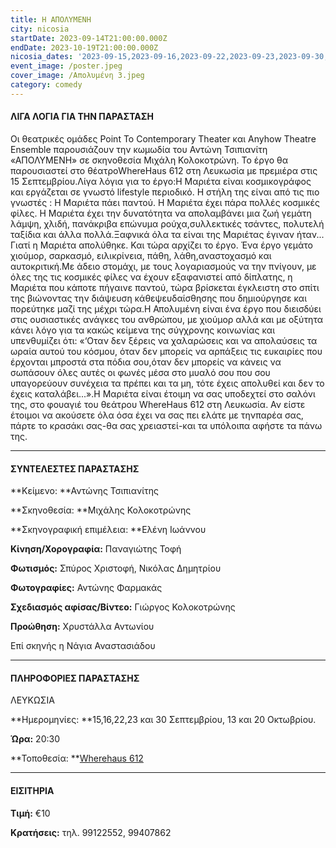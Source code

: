 ```yaml
---
title: Η ΑΠΟΛΥΜΕΝΗ
city: nicosia
startDate: 2023-09-14T21:00:00.000Z
endDate: 2023-10-19T21:00:00.000Z
nicosia_dates: '2023-09-15,2023-09-16,2023-09-22,2023-09-23,2023-09-30,2023-10-13,2023-10-20'
event_image: /poster.jpeg
cover_image: /Απολυμένη 3.jpeg
category: comedy
---
```


#### ΛΙΓΑ ΛΟΓΙΑ ΓΙΑ ΤΗΝ ΠΑΡΑΣΤΑΣΗ

Οι θεατρικές ομάδες	Point To Contemporary	Theater και Anyhow Theatre Ensemble	παρουσιάζουν την κωμωδία του Αντώνη Τσιπιανίτη	«ΑΠΟΛΥΜΕΝΗ»	σε σκηνοθεσία Μιχάλη Κολοκοτρώνη. Το έργο θα παρουσιαστεί στο θέατροWhereHaus	612 στη Λευκωσία με πρεμιέρα στις 15 Σεπτεμβρίου.Λίγα λόγια για το έργο:Η Μαριέτα είναι κοσμικογράφος και εργάζεται σε γνωστό	lifestyle περιοδικό. Η στήλη της είναι από τις πιο γνωστές	: Η Μαριέτα πάει παντού.	Η Μαριέτα έχει πάρα πολλές κοσμικές φίλες. Η Μαριέτα έχει την δυνατότητα να απολαμβάνει μια ζωή γεμάτη λάμψη, χλιδή, πανάκριβα επώνυμα ρούχα,συλλεκτικές τσάντες, πολυτελή ταξίδια και άλλα πολλά.Ξαφνικά όλα τα είναι της Μαριέτας έγιναν ήταν... Γιατί η Μαριέτα απολύθηκε. Και τώρα αρχίζει το έργο. Ένα έργο γεμάτο χιούμορ, σαρκασμό, ειλικρίνεια, πάθη, λάθη,αναστοχασμό και αυτοκριτική.Με άδειο στομάχι, με τους λογαριασμούς να την πνίγουν, με όλες της τις κοσμικές φίλες να έχουν εξαφανιστεί από δίπλατης, η Μαριέτα που κάποτε πήγαινε παντού, τώρα βρίσκεται έγκλειστη στο σπίτι της βιώνοντας την διάψευση κάθε​ψευδαίσθησης που δημιούργησε και πορεύτηκε μαζί της μέχρι τώρα.Η Απολυμένη	είναι ένα έργο που διεισδύει στις ουσιαστικές ανάγκες του ανθρώπου, με χιούμορ αλλά και με οξύτητα κάνει λόγο για τα κακώς κείμενα της σύγχρονης κοινωνίας και υπενθυμίζει ότι:	«‘Οταν δεν ξέρεις να χαλαρώσεις και να απολαύσεις τα ωραία αυτού του κόσμου, όταν δεν μπορείς να αρπάξεις τις ευκαιρίες που έρχονται μπροστά στα πόδια σου,όταν δεν μπορείς να κάνεις να σωπάσουν όλες αυτές οι φωνές μέσα στο μυαλό σου που σου υπαγορεύουν συνέχεια τα πρέπει και τα μη, τότε έχεις απολυθεί και δεν το έχεις καταλάβει...».Η Μαριέτα είναι έτοιμη να σας υποδεχτεί στο σαλόνι της, στο φουαγιέ του θεάτρου	WhereHaus	612 στη Λευκωσία. Αν είστε έτοιμοι να ακούσετε όλα όσα έχει να σας πει ελάτε με τηνπαρέα σας, πάρτε το κρασάκι σας-θα σας χρειαστεί-και τα υπόλοιπα αφήστε τα πάνω της.

***

#### ΣΥΝΤΕΛΕΣΤΕΣ ΠΑΡΑΣΤΑΣΗΣ

**Κείμενο: **Αντώνης Τσιπιανίτης

**Σκηνοθεσία:	**Μιχάλης Κολοκοτρώνης

**Σκηνογραφική επιμέλεια:	**Ελένη Ιωάννου

**Κίνηση/Χορογραφία:**	Παναγιώτης Τοφή

​**Φωτισμός:**	Σπύρος Χριστοφή,	Νικόλας Δημητρίου

**Φωτογραφίες:**	Αντώνης Φαρμακάς

**Σχεδιασμός αφίσας/Βίντεο:**	Γιώργος Κολοκοτρώνης

**Προώθηση:**	Χρυστάλλα Αντωνίου

Επί σκηνής η	Νάγια Αναστασιάδου

***

#### ΠΛΗΡΟΦΟΡΙΕΣ ΠΑΡΑΣΤΑΣΗΣ&#xA;

ΛΕΥΚΩΣΙΑ

**Ημερομηνίες: **15,16,22,23 και 30 Σεπτεμβρίου, 13 και 20 Οκτωβρίου.

**Ώρα:**  20:30

**Τοποθεσία: **[Wherehaus 612](https://www.google.gr/maps/place/WhereHaus+612/@35.1776103,33.3846831,17z/data=!4m6!3m5!1s0x14de170bc4982f01:0x9c24df07f8f1017d!8m2!3d35.177606!4d33.389554!16s%2Fg%2F11r9blzdp?hl=el\&entry=ttu)

***

#### ΕΙΣΙΤΗΡΙΑ

**Τιμή:** €10

**Κρατήσεις:** τηλ. 99122552, 99407862[
](https://www.google.gr/maps/place/WhereHaus+612/@35.1776103,33.3846831,17z/data=!3m1!4b1!4m6!3m5!1s0x14de170bc4982f01:0x9c24df07f8f1017d!8m2!3d35.177606!4d33.389554!16s%2Fg%2F11r9blzdp?hl=el\&entry=ttu)
